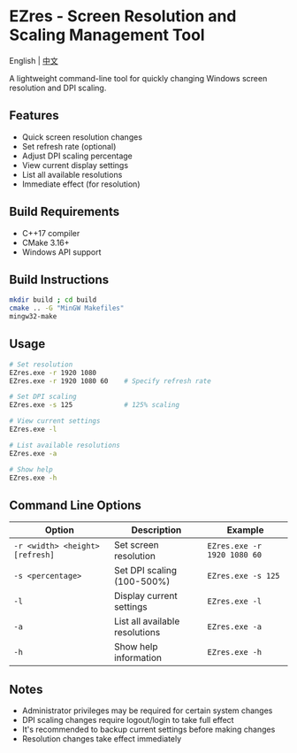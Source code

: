 # EZres - Screen Resolution and Scaling Management Tool

English | [中文](README.md)

A lightweight command-line tool for quickly changing Windows screen resolution and DPI scaling.

## Features

- Quick screen resolution changes
- Set refresh rate (optional)
- Adjust DPI scaling percentage
- View current display settings
- List all available resolutions
- Immediate effect (for resolution)

## Build Requirements

- C++17 compiler
- CMake 3.16+
- Windows API support

## Build Instructions

```bash
mkdir build ; cd build
cmake .. -G "MinGW Makefiles"
mingw32-make
```

## Usage

```bash
# Set resolution
EZres.exe -r 1920 1080
EZres.exe -r 1920 1080 60    # Specify refresh rate

# Set DPI scaling
EZres.exe -s 125             # 125% scaling

# View current settings
EZres.exe -l

# List available resolutions
EZres.exe -a

# Show help
EZres.exe -h
```

## Command Line Options

| Option | Description | Example |
|--------|-------------|---------|
| `-r <width> <height> [refresh]` | Set screen resolution | `EZres.exe -r 1920 1080 60` |
| `-s <percentage>` | Set DPI scaling (100-500%) | `EZres.exe -s 125` |
| `-l` | Display current settings | `EZres.exe -l` |
| `-a` | List all available resolutions | `EZres.exe -a` |
| `-h` | Show help information | `EZres.exe -h` |

## Notes

- Administrator privileges may be required for certain system changes
- DPI scaling changes require logout/login to take full effect
- It's recommended to backup current settings before making changes
- Resolution changes take effect immediately

